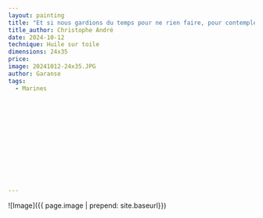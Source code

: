 ```yaml
---
layout: painting
title: "Et si nous gardions du temps pour ne rien faire, pour contempler, pour respirer ?" 
title_author: Christophe André 					                                                  
date: 2024-10-12
technique: Huile sur toile 
dimensions: 24x35
price: 
image: 20241012-24x35.JPG 
author: Garanse
tags:
  - Marines
  
  
  
  
  
  
  
  
  
  
  
  
  
---
```

![Image]({{ page.image | prepend: site.baseurl}})

